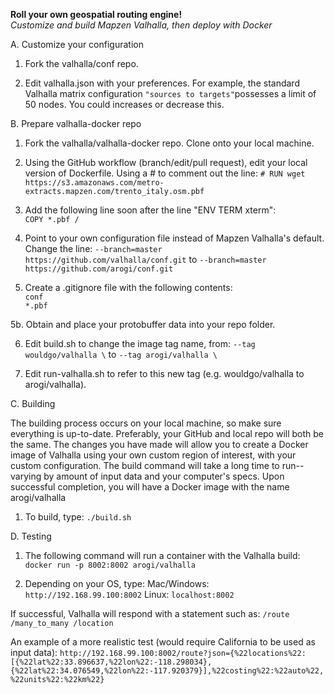 <b>Roll your own geospatial routing engine!</b>  
<i>Customize and build Mapzen Valhalla, then deploy with Docker</i>  

A. Customize your configuration

1. Fork the valhalla/conf repo.

2. Edit valhalla.json with your preferences. For example, the standard Valhalla matrix configuration `"sources to targets"`possesses a limit of 50 nodes. You could increases or decrease this.

B. Prepare valhalla-docker repo

1. Fork the valhalla/valhalla-docker repo. Clone onto your local machine.

2. Using the GitHub workflow (branch/edit/pull request), edit your local version of Dockerfile. Using a # to comment out the line:
`# RUN wget https://s3.amazonaws.com/metro-extracts.mapzen.com/trento_italy.osm.pbf`

3. Add the following line soon after the line "ENV TERM xterm":  
`COPY *.pbf /`

4. Point to your own configuration file instead of Mapzen Valhalla's default. Change the line:
    `--branch=master https://github.com/valhalla/conf.git`
	to
    `--branch=master https://github.com/arogi/conf.git`

5. Create a .gitignore file with the following contents:  
`conf`<br />
`*.pbf`

5b. Obtain and place your protobuffer data into your repo folder.

6. Edit build.sh to change the image tag name, from:
  `--tag wouldgo/valhalla \`
	to
  `--tag arogi/valhalla \`

7. Edit run-valhalla.sh to refer to this new tag (e.g. wouldgo/valhalla to arogi/valhalla).

C. Building

The building process occurs on your local machine, so make sure everything is up-to-date. Preferably, your GitHub and local repo will both be the same.
The changes you have made will allow you to create a Docker image of Valhalla using your own custom region of interest, with your custom configuration.
The build command will take a long time to run--varying by amount of input data and your computer's specs. Upon successful completion, you will have a Docker image with the name arogi/valhalla

1. To build, type:
`./build.sh`


D. Testing

1. The following command will run a container with the Valhalla build:
`docker run -p 8002:8002 arogi/valhalla`

2. Depending on your OS, type:
Mac/Windows: `http://192.168.99.100:8002`
Linux: `localhost:8002`

If successful, Valhalla will respond with a statement such as: `/route /many_to_many /location`

An example of a more realistic test (would require California to be used as input data):
`http://192.168.99.100:8002/route?json={%22locations%22:[{%22lat%22:33.896637,%22lon%22:-118.298034},{%22lat%22:34.076549,%22lon%22:-117.920379}],%22costing%22:%22auto%22,%22units%22:%22km%22}`
